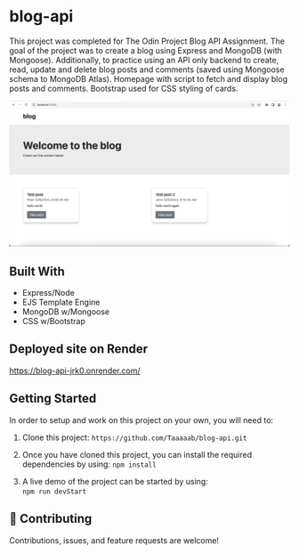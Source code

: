 # blog-api

This project was completed for The Odin Project Blog API Assignment. The goal of the project was to create a blog using Express and MongoDB (with Mongoose).
Additionally, to practice using an API only backend to create, read, update and delete blog posts and comments (saved using Mongoose schema to MongoDB Atlas). Homepage with script to fetch and display blog posts and comments. Bootstrap used for CSS styling of cards.

![Alt text](https://github.com/Taaaaab/personal-portfolio/blob/main/src/assets/blog.png?raw=true "Screenshot")

## Built With

- Express/Node
- EJS Template Engine
- MongoDB w/Mongoose
- CSS w/Bootstrap

## Deployed site on Render

https://blog-api-jrk0.onrender.com/

## Getting Started

In order to setup and work on this project on your own, you will need to:

1. Clone this project:
   `https://github.com/Taaaaab/blog-api.git`

2. Once you have cloned this project, you can install the required dependencies by using:
   `npm install`

3. A live demo of the project can be started by using:  
   `npm run devStart`

## 🤝 Contributing

Contributions, issues, and feature requests are welcome!
